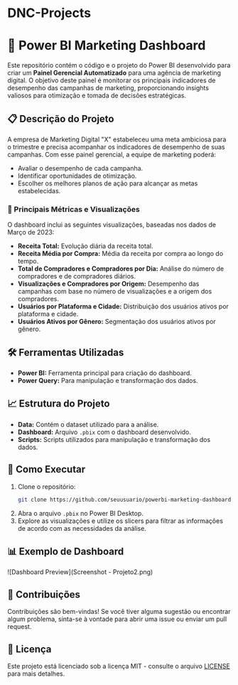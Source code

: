 # DNC-Projects

# 🚀 Power BI Marketing Dashboard

Este repositório contém o código e o projeto do Power BI desenvolvido para criar um **Painel Gerencial Automatizado** para uma agência de marketing digital. O objetivo deste painel é monitorar os principais indicadores de desempenho das campanhas de marketing, proporcionando insights valiosos para otimização e tomada de decisões estratégicas.

## 📋 Descrição do Projeto

A empresa de Marketing Digital "X" estabeleceu uma meta ambiciosa para o trimestre e precisa acompanhar os indicadores de desempenho de suas campanhas. Com esse painel gerencial, a equipe de marketing poderá:

- Avaliar o desempenho de cada campanha.
- Identificar oportunidades de otimização.
- Escolher os melhores planos de ação para alcançar as metas estabelecidas.

### 🎯 Principais Métricas e Visualizações

O dashboard inclui as seguintes visualizações, baseadas nos dados de Março de 2023:

- **Receita Total:** Evolução diária da receita total.
- **Receita Média por Compra:** Média da receita por compra ao longo do tempo.
- **Total de Compradores e Compradores por Dia:** Análise do número de compradores e de compradores diários.
- **Visualizações e Compradores por Origem:** Desempenho das campanhas com base no número de visualizações e a origem dos compradores.
- **Usuários por Plataforma e Cidade:** Distribuição dos usuários ativos por plataforma e cidade.
- **Usuários Ativos por Gênero:** Segmentação dos usuários ativos por gênero.

## 🛠️ Ferramentas Utilizadas

- **Power BI:** Ferramenta principal para criação do dashboard.
- **Power Query:** Para manipulação e transformação dos dados.

## 📈 Estrutura do Projeto

- **Data:** Contém o dataset utilizado para a análise.
- **Dashboard:** Arquivo `.pbix` com o dashboard desenvolvido.
- **Scripts:** Scripts utilizados para manipulação e transformação dos dados.

## 🚀 Como Executar

1. Clone o repositório:
    ```bash
    git clone https://github.com/seuusuario/powerbi-marketing-dashboard.git
    ```
2. Abra o arquivo `.pbix` no Power BI Desktop.
3. Explore as visualizações e utilize os slicers para filtrar as informações de acordo com as necessidades da análise.

## 📊 Exemplo de Dashboard

![Dashboard Preview](Screenshot - Projeto2.png)

## 🤝 Contribuições

Contribuições são bem-vindas! Se você tiver alguma sugestão ou encontrar algum problema, sinta-se à vontade para abrir uma issue ou enviar um pull request.

## 📄 Licença

Este projeto está licenciado sob a licença MIT - consulte o arquivo [LICENSE](LICENSE) para mais detalhes.
